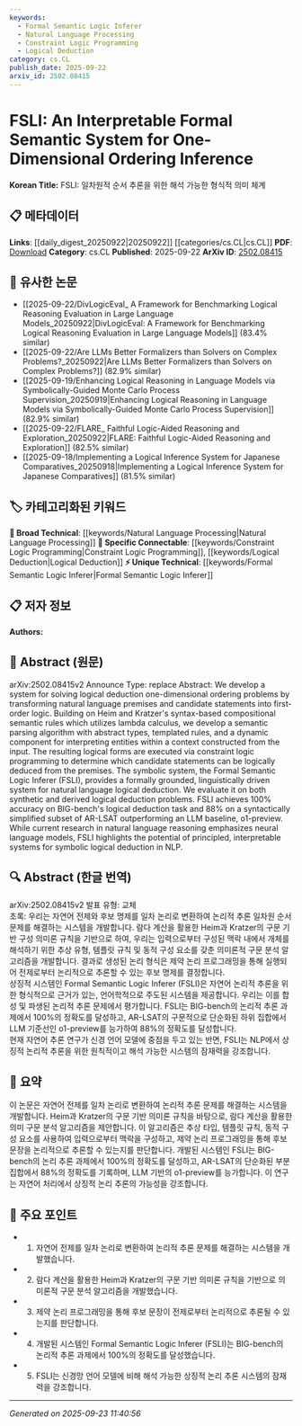 ```yaml
---
keywords:
  - Formal Semantic Logic Inferer
  - Natural Language Processing
  - Constraint Logic Programming
  - Logical Deduction
category: cs.CL
publish_date: 2025-09-22
arxiv_id: 2502.08415
---
```


<!-- KEYWORD_LINKING_METADATA:
{
  "processed_timestamp": "2025-09-23T11:40:56.683794",
  "vocabulary_version": "1.0",
  "selected_keywords": [
    "Formal Semantic Logic Inferer",
    "Natural Language Processing",
    "Constraint Logic Programming",
    "Logical Deduction"
  ],
  "rejected_keywords": [],
  "similarity_scores": {
    "Formal Semantic Logic Inferer": 0.8,
    "Natural Language Processing": 0.7,
    "Constraint Logic Programming": 0.75,
    "Logical Deduction": 0.8
  },
  "extraction_method": "AI_prompt_based",
  "budget_applied": true,
  "candidates_json": {
    "candidates": [
      {
        "surface": "Formal Semantic Logic Inferer",
        "canonical": "Formal Semantic Logic Inferer",
        "aliases": [
          "FSLI"
        ],
        "category": "unique_technical",
        "rationale": "FSLI is a novel system introduced in the paper, providing a unique approach to logical deduction in NLP.",
        "novelty_score": 0.9,
        "connectivity_score": 0.5,
        "specificity_score": 0.9,
        "link_intent_score": 0.8
      },
      {
        "surface": "Natural Language Processing",
        "canonical": "Natural Language Processing",
        "aliases": [
          "NLP"
        ],
        "category": "broad_technical",
        "rationale": "NLP is a foundational field relevant to the paper's focus on logical deduction from natural language.",
        "novelty_score": 0.3,
        "connectivity_score": 0.9,
        "specificity_score": 0.6,
        "link_intent_score": 0.7
      },
      {
        "surface": "Constraint Logic Programming",
        "canonical": "Constraint Logic Programming",
        "aliases": [],
        "category": "specific_connectable",
        "rationale": "This technique is crucial for executing logical forms in the system, linking to broader logic programming concepts.",
        "novelty_score": 0.7,
        "connectivity_score": 0.7,
        "specificity_score": 0.8,
        "link_intent_score": 0.75
      },
      {
        "surface": "Logical Deduction",
        "canonical": "Logical Deduction",
        "aliases": [],
        "category": "specific_connectable",
        "rationale": "Logical deduction is the core task addressed by the system, connecting to broader logical reasoning frameworks.",
        "novelty_score": 0.5,
        "connectivity_score": 0.8,
        "specificity_score": 0.7,
        "link_intent_score": 0.8
      }
    ],
    "ban_list_suggestions": [
      "method",
      "performance",
      "experiment"
    ]
  },
  "decisions": [
    {
      "candidate_surface": "Formal Semantic Logic Inferer",
      "resolved_canonical": "Formal Semantic Logic Inferer",
      "decision": "linked",
      "scores": {
        "novelty": 0.9,
        "connectivity": 0.5,
        "specificity": 0.9,
        "link_intent": 0.8
      }
    },
    {
      "candidate_surface": "Natural Language Processing",
      "resolved_canonical": "Natural Language Processing",
      "decision": "linked",
      "scores": {
        "novelty": 0.3,
        "connectivity": 0.9,
        "specificity": 0.6,
        "link_intent": 0.7
      }
    },
    {
      "candidate_surface": "Constraint Logic Programming",
      "resolved_canonical": "Constraint Logic Programming",
      "decision": "linked",
      "scores": {
        "novelty": 0.7,
        "connectivity": 0.7,
        "specificity": 0.8,
        "link_intent": 0.75
      }
    },
    {
      "candidate_surface": "Logical Deduction",
      "resolved_canonical": "Logical Deduction",
      "decision": "linked",
      "scores": {
        "novelty": 0.5,
        "connectivity": 0.8,
        "specificity": 0.7,
        "link_intent": 0.8
      }
    }
  ]
}
-->

# FSLI: An Interpretable Formal Semantic System for One-Dimensional Ordering Inference

**Korean Title:** FSLI: 일차원적 순서 추론을 위한 해석 가능한 형식적 의미 체계

## 📋 메타데이터

**Links**: [[daily_digest_20250922|20250922]] [[categories/cs.CL|cs.CL]]
**PDF**: [Download](https://arxiv.org/pdf/2502.08415.pdf)
**Category**: cs.CL
**Published**: 2025-09-22
**ArXiv ID**: [2502.08415](https://arxiv.org/abs/2502.08415)

## 🔗 유사한 논문
- [[2025-09-22/DivLogicEval_ A Framework for Benchmarking Logical Reasoning Evaluation in Large Language Models_20250922|DivLogicEval: A Framework for Benchmarking Logical Reasoning Evaluation in Large Language Models]] (83.4% similar)
- [[2025-09-22/Are LLMs Better Formalizers than Solvers on Complex Problems?_20250922|Are LLMs Better Formalizers than Solvers on Complex Problems?]] (82.9% similar)
- [[2025-09-19/Enhancing Logical Reasoning in Language Models via Symbolically-Guided Monte Carlo Process Supervision_20250919|Enhancing Logical Reasoning in Language Models via Symbolically-Guided Monte Carlo Process Supervision]] (82.9% similar)
- [[2025-09-22/FLARE_ Faithful Logic-Aided Reasoning and Exploration_20250922|FLARE: Faithful Logic-Aided Reasoning and Exploration]] (82.5% similar)
- [[2025-09-18/Implementing a Logical Inference System for Japanese Comparatives_20250918|Implementing a Logical Inference System for Japanese Comparatives]] (81.5% similar)

## 🏷️ 카테고리화된 키워드
**🧠 Broad Technical**: [[keywords/Natural Language Processing|Natural Language Processing]]
**🔗 Specific Connectable**: [[keywords/Constraint Logic Programming|Constraint Logic Programming]], [[keywords/Logical Deduction|Logical Deduction]]
**⚡ Unique Technical**: [[keywords/Formal Semantic Logic Inferer|Formal Semantic Logic Inferer]]

## 📋 저자 정보

**Authors:** 

## 📄 Abstract (원문)

arXiv:2502.08415v2 Announce Type: replace 
Abstract: We develop a system for solving logical deduction one-dimensional ordering problems by transforming natural language premises and candidate statements into first-order logic. Building on Heim and Kratzer's syntax-based compositional semantic rules which utilizes lambda calculus, we develop a semantic parsing algorithm with abstract types, templated rules, and a dynamic component for interpreting entities within a context constructed from the input. The resulting logical forms are executed via constraint logic programming to determine which candidate statements can be logically deduced from the premises.
  The symbolic system, the Formal Semantic Logic Inferer (FSLI), provides a formally grounded, linguistically driven system for natural language logical deduction. We evaluate it on both synthetic and derived logical deduction problems. FSLI achieves 100% accuracy on BIG-bench's logical deduction task and 88% on a syntactically simplified subset of AR-LSAT outperforming an LLM baseline, o1-preview.
  While current research in natural language reasoning emphasizes neural language models, FSLI highlights the potential of principled, interpretable systems for symbolic logical deduction in NLP.

## 🔍 Abstract (한글 번역)

arXiv:2502.08415v2 발표 유형: 교체  
초록: 우리는 자연어 전제와 후보 명제를 일차 논리로 변환하여 논리적 추론 일차원 순서 문제를 해결하는 시스템을 개발합니다. 람다 계산을 활용한 Heim과 Kratzer의 구문 기반 구성 의미론 규칙을 기반으로 하여, 우리는 입력으로부터 구성된 맥락 내에서 개체를 해석하기 위한 추상 유형, 템플릿 규칙 및 동적 구성 요소를 갖춘 의미론적 구문 분석 알고리즘을 개발합니다. 결과로 생성된 논리 형식은 제약 논리 프로그래밍을 통해 실행되어 전제로부터 논리적으로 추론할 수 있는 후보 명제를 결정합니다.  
상징적 시스템인 Formal Semantic Logic Inferer (FSLI)은 자연어 논리적 추론을 위한 형식적으로 근거가 있는, 언어학적으로 주도된 시스템을 제공합니다. 우리는 이를 합성 및 파생된 논리적 추론 문제에서 평가합니다. FSLI는 BIG-bench의 논리적 추론 과제에서 100%의 정확도를 달성하고, AR-LSAT의 구문적으로 단순화된 하위 집합에서 LLM 기준선인 o1-preview를 능가하여 88%의 정확도를 달성합니다.  
현재 자연어 추론 연구가 신경 언어 모델에 중점을 두고 있는 반면, FSLI는 NLP에서 상징적 논리적 추론을 위한 원칙적이고 해석 가능한 시스템의 잠재력을 강조합니다.

## 📝 요약

이 논문은 자연어 전제를 일차 논리로 변환하여 논리적 추론 문제를 해결하는 시스템을 개발합니다. Heim과 Kratzer의 구문 기반 의미론 규칙을 바탕으로, 람다 계산을 활용한 의미 구문 분석 알고리즘을 제안합니다. 이 알고리즘은 추상 타입, 템플릿 규칙, 동적 구성 요소를 사용하여 입력으로부터 맥락을 구성하고, 제약 논리 프로그래밍을 통해 후보 문장을 논리적으로 추론할 수 있는지를 판단합니다. 개발된 시스템인 FSLI는 BIG-bench의 논리 추론 과제에서 100%의 정확도를 달성하고, AR-LSAT의 단순화된 부분 집합에서 88%의 정확도를 기록하며, LLM 기반의 o1-preview를 능가합니다. 이 연구는 자연어 처리에서 상징적 논리 추론의 가능성을 강조합니다.

## 🎯 주요 포인트

- 1. 자연어 전제를 일차 논리로 변환하여 논리적 추론 문제를 해결하는 시스템을 개발했습니다.
- 2. 람다 계산을 활용한 Heim과 Kratzer의 구문 기반 의미론 규칙을 기반으로 의미론적 구문 분석 알고리즘을 개발했습니다.
- 3. 제약 논리 프로그래밍을 통해 후보 문장이 전제로부터 논리적으로 추론될 수 있는지를 판단합니다.
- 4. 개발된 시스템인 Formal Semantic Logic Inferer (FSLI)는 BIG-bench의 논리적 추론 과제에서 100%의 정확도를 달성했습니다.
- 5. FSLI는 신경망 언어 모델에 비해 해석 가능한 상징적 논리 추론 시스템의 잠재력을 강조합니다.


---

*Generated on 2025-09-23 11:40:56*